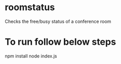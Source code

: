 # roomstatus
Checks the free/busy status of a conference room

# To run follow below steps
npm install
node index.js
